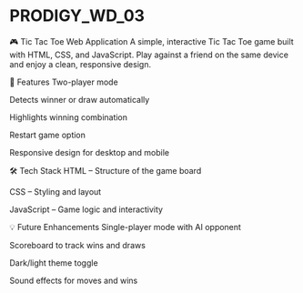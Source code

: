 # PRODIGY_WD_03
🎮 Tic Tac Toe Web Application
A simple, interactive Tic Tac Toe game built with HTML, CSS, and JavaScript.
Play against a friend on the same device and enjoy a clean, responsive design.

📌 Features
Two-player mode

Detects winner or draw automatically

Highlights winning combination

Restart game option

Responsive design for desktop and mobile

🛠 Tech Stack
HTML – Structure of the game board

CSS – Styling and layout

JavaScript – Game logic and interactivity

💡 Future Enhancements
Single-player mode with AI opponent

Scoreboard to track wins and draws

Dark/light theme toggle

Sound effects for moves and wins
